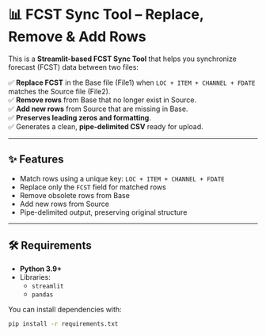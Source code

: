 # 📊 FCST Sync Tool – Replace, Remove & Add Rows

This is a **Streamlit-based FCST Sync Tool** that helps you synchronize forecast (FCST) data between two files:

✅ **Replace FCST** in the Base file (File1) when `LOC + ITEM + CHANNEL + FDATE` matches the Source file (File2).  
✅ **Remove rows** from Base that no longer exist in Source.  
✅ **Add new rows** from Source that are missing in Base.  
✅ **Preserves leading zeros and formatting**.  
✅ Generates a clean, **pipe-delimited CSV** ready for upload.  

---

## ✨ Features

- Match rows using a unique key: `LOC + ITEM + CHANNEL + FDATE`
- Replace only the `FCST` field for matched rows
- Remove obsolete rows from Base
- Add new rows from Source
- Pipe-delimited output, preserving original structure

---

## 🛠 Requirements

- **Python 3.9+**
- Libraries:
  - `streamlit`
  - `pandas`

You can install dependencies with:

```bash
pip install -r requirements.txt
